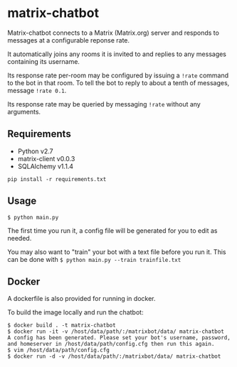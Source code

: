 # matrix-chatbot

Matrix-chatbot connects to a Matrix (Matrix.org) server and responds to messages at a configurable reponse rate.

It automatically joins any rooms it is invited to and replies to any messages containing its username.

Its response rate per-room may be configured by issuing a `!rate` command to the bot in that room. To tell the bot to reply to about a tenth of messages, message `!rate 0.1`.

Its response rate may be queried by messaging `!rate` without any arguments.

## Requirements
- Python v2.7
- matrix-client v0.0.3
- SQLAlchemy v1.1.4

`pip install -r requirements.txt`

## Usage

`$ python main.py`

The first time you run it, a config file will be generated for you to edit as needed.

You may also want to "train" your bot with a text file before you run it. This can be done with
`$ python main.py --train trainfile.txt`

## Docker

A dockerfile is also provided for running in docker.

To build the image locally and run the chatbot:

```
$ docker build . -t matrix-chatbot
$ docker run -it -v /host/data/path/:/matrixbot/data/ matrix-chatbot
A config has been generated. Please set your bot's username, password, and homeserver in /host/data/path/config.cfg then run this again.
$ vim /host/data/path/config.cfg
$ docker run -d -v /host/data/path/:/matrixbot/data/ matrix-chatbot
```
